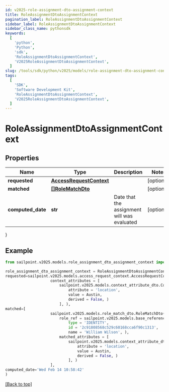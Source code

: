 ```yaml
---
id: v2025-role-assignment-dto-assignment-context
title: RoleAssignmentDtoAssignmentContext
pagination_label: RoleAssignmentDtoAssignmentContext
sidebar_label: RoleAssignmentDtoAssignmentContext
sidebar_class_name: pythonsdk
keywords:
  [
    'python',
    'Python',
    'sdk',
    'RoleAssignmentDtoAssignmentContext',
    'V2025RoleAssignmentDtoAssignmentContext',
  ]
slug: /tools/sdk/python/v2025/models/role-assignment-dto-assignment-context
tags:
  [
    'SDK',
    'Software Development Kit',
    'RoleAssignmentDtoAssignmentContext',
    'V2025RoleAssignmentDtoAssignmentContext',
  ]
---
```


# RoleAssignmentDtoAssignmentContext

## Properties

| Name | Type | Description | Notes |
| --- | --- | --- | --- |
| **requested** | [**AccessRequestContext**](access-request-context) |  | [optional] |
| **matched** | [**[]RoleMatchDto**](role-match-dto) |  | [optional] |
| **computed_date** | **str** | Date that the assignment will was evaluated | [optional] |

}

## Example

```python
from sailpoint.v2025.models.role_assignment_dto_assignment_context import RoleAssignmentDtoAssignmentContext

role_assignment_dto_assignment_context = RoleAssignmentDtoAssignmentContext(
requested=sailpoint.v2025.models.access_request_context.AccessRequestContext(
                    context_attributes = [
                        sailpoint.v2025.models.context_attribute_dto.ContextAttributeDto(
                            attribute = 'location',
                            value = Austin,
                            derived = False, )
                        ], ),
matched=[
                    sailpoint.v2025.models.role_match_dto.RoleMatchDto(
                        role_ref = sailpoint.v2025.models.base_reference_dto.BaseReferenceDto(
                            type = 'IDENTITY',
                            id = '2c91808568c529c60168cca6f90c1313',
                            name = 'William Wilson', ),
                        matched_attributes = [
                            sailpoint.v2025.models.context_attribute_dto.ContextAttributeDto(
                                attribute = 'location',
                                value = Austin,
                                derived = False, )
                            ], )
                    ],
computed_date='Wed Feb 14 10:58:42'
)

```

[[Back to top]](#)
